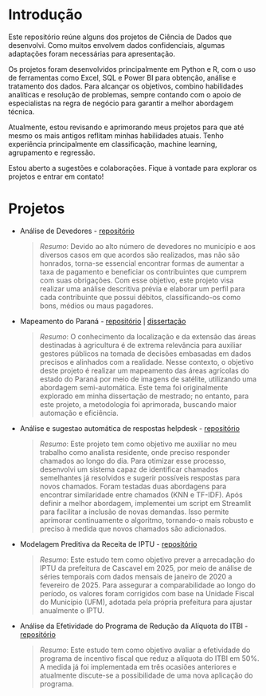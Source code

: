 # Introdução 
Este repositório reúne alguns dos projetos de Ciência de Dados que desenvolvi. Como muitos envolvem dados confidenciais, algumas adaptações foram necessárias para apresentação.

Os projetos foram desenvolvidos principalmente em Python e R, com o uso de ferramentas como Excel, SQL e Power BI para obtenção, análise e tratamento dos dados. Para alcançar os objetivos, combino habilidades analíticas e resolução de problemas, sempre contando com o apoio de especialistas na regra de negócio para garantir a melhor abordagem técnica.

Atualmente, estou revisando e aprimorando meus projetos para que até mesmo os mais antigos reflitam minhas habilidades atuais. Tenho experiência principalmente em classificação, machine learning, agrupamento e regressão.

Estou aberto a sugestões e colaborações. Fique à vontade para explorar os projetos e entrar em contato!

# Projetos
- Análise de Devedores - [repositório](https://github.com/WevertonVerica/An-lise-de-devedores) 

  > *Resumo*: Devido ao alto número de devedores no município e aos diversos casos em que acordos são realizados, mas não são honrados, torna-se essencial encontrar formas de aumentar a taxa de pagamento e beneficiar os contribuintes que cumprem com suas obrigações. Com esse objetivo, este projeto visa realizar uma análise descritiva prévia e elaborar um perfil para cada contribuinte que possui débitos, classificando-os como bons, médios ou maus pagadores.

- Mapeamento do Paraná - [repositório](https://github.com/WevertonVerica/Mapeamento_Parana) | [dissertação](https://tede.unioeste.br/bitstream/tede/3916/5/Weverton_Verica2018.pdf)

  > *Resumo*: O conhecimento da localização e da extensão das áreas destinadas à agricultura é de extrema relevância para auxiliar gestores públicos na tomada de decisões embasadas em dados precisos e alinhados com a realidade. Nesse contexto, o objetivo deste projeto é realizar um mapeamento das áreas agrícolas do estado do Paraná por meio de imagens de satélite, utilizando uma abordagem semi-automática. Este tema foi originalmente explorado em minha dissertação de mestrado; no entanto, para este projeto, a metodologia foi aprimorada, buscando maior automação e eficiência.

- Análise e sugestao automática de respostas helpdesk - [repositório](https://github.com/WevertonVerica/Analise-e-Sugestao-Automatica-de-Respostas) 

  > *Resumo*: Este projeto tem como objetivo me auxiliar no meu trabalho como analista residente, onde preciso responder chamados ao longo do dia. Para otimizar esse processo, desenvolvi um sistema capaz de identificar chamados semelhantes já resolvidos e sugerir possíveis respostas para novos chamados. Foram testadas duas abordagens para encontrar similaridade entre chamados (KNN e TF-IDF). Após definir a melhor abordagem, implementei um script em Streamlit para facilitar a inclusão de novas demandas. Isso permite aprimorar continuamente o algoritmo, tornando-o mais robusto e preciso à medida que novos chamados são adicionados.
  >
- Modelagem Preditiva da Receita de IPTU - [repositório](https://github.com/WevertonVerica/Previs-o_de_IPTU_2025) 

  > *Resumo*: Este estudo tem como objetivo prever a arrecadação do IPTU da prefeitura de Cascavel em 2025, por meio de análise de séries temporais com dados mensais de janeiro de 2020 a fevereiro de 2025. Para assegurar a comparabilidade ao longo do período, os valores foram corrigidos com base na Unidade Fiscal do Município (UFM), adotada pela própria prefeitura para ajustar anualmente o IPTU.
  > 
- Análise da Efetividade do Programa de Redução da Alíquota do ITBI - [repositório](https://github.com/WevertonVerica/AnalisedeviabilidadeITBI) 

  > *Resumo*: Este estudo tem como objetivo avaliar a efetividade do programa de incentivo fiscal que reduz a alíquota do ITBI em 50%. A medida já foi 
implementada em três ocasiões anteriores e atualmente discute-se a possibilidade de uma nova aplicação do programa.

